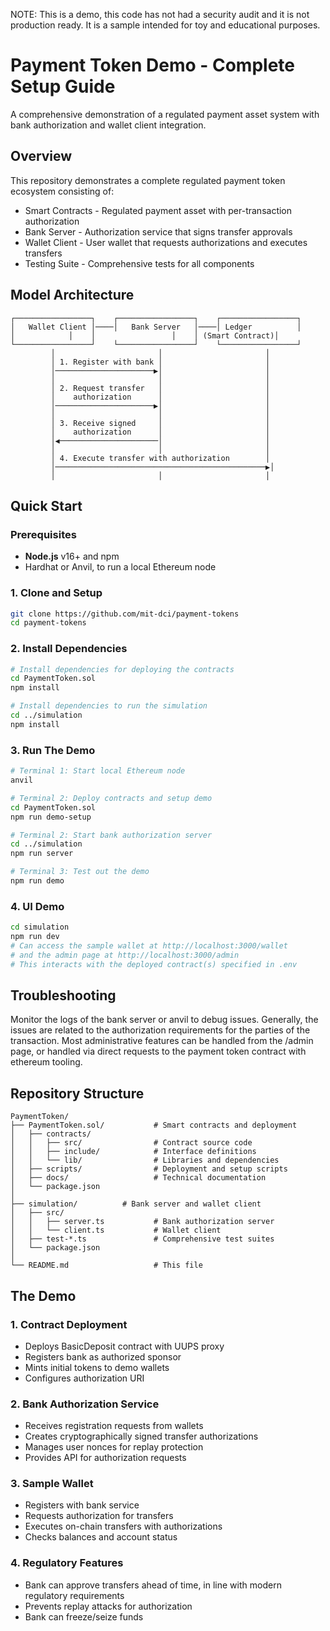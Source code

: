 NOTE: This is a demo, this code has not had a security audit and it is not production ready. It is a sample intended for toy and educational purposes.

# Payment Token Demo - Complete Setup Guide

A comprehensive demonstration of a regulated payment asset system with bank authorization and wallet client integration.

## Overview

This repository demonstrates a complete regulated payment token ecosystem consisting of:

- Smart Contracts - Regulated payment asset with per-transaction authorization
- Bank Server - Authorization service that signs transfer approvals  
- Wallet Client - User wallet that requests authorizations and executes transfers
- Testing Suite - Comprehensive tests for all components

## Model Architecture

```
┌─────────────────┐    ┌─────────────────┐    ┌─────────────────┐
│   Wallet Client │────│   Bank Server   │────│ Ledger          │
│            │    │                 │    │ (Smart Contract)│
└─────────────────┘    └─────────────────┘    └─────────────────┘
         │                       │                       │
         │ 1. Register with bank │                       │
         │──────────────────────▶│                       │
         │                       │                       │
         │ 2. Request transfer   │                       │
         │    authorization      │                       │
         │──────────────────────▶│                       │
         │                       │                       │
         │ 3. Receive signed     │                       │
         │    authorization      │                       │
         │◀──────────────────────│                       │
         │                       │                       │
         │ 4. Execute transfer with authorization        │
         │───────────────────────────────────────────────▶│
         │                       │                       │
```

## Quick Start

### Prerequisites
- **Node.js** v16+ and npm
- Hardhat or Anvil, to run a local Ethereum node

### 1. Clone and Setup
```bash
git clone https://github.com/mit-dci/payment-tokens
cd payment-tokens
```

### 2. Install Dependencies
```bash
# Install dependencies for deploying the contracts
cd PaymentToken.sol
npm install

# Install dependencies to run the simulation
cd ../simulation
npm install
```

### 3. Run The Demo
```bash
# Terminal 1: Start local Ethereum node
anvil

# Terminal 2: Deploy contracts and setup demo
cd PaymentToken.sol
npm run demo-setup

# Terminal 2: Start bank authorization server
cd ../simulation
npm run server

# Terminal 3: Test out the demo
npm run demo
```

### 4. UI Demo
```bash
cd simulation
npm run dev
# Can access the sample wallet at http://localhost:3000/wallet
# and the admin page at http://localhost:3000/admin
# This interacts with the deployed contract(s) specified in .env
```

## Troubleshooting

Monitor the logs of the bank server or anvil to debug issues. Generally, the issues are related to the authorization requirements for the parties of the transaction. 
Most administrative features can be handled from the /admin page, or handled via direct requests to the payment token contract with ethereum tooling.

## Repository Structure

```
PaymentToken/
├── PaymentToken.sol/           # Smart contracts and deployment
│   ├── contracts/
│   │   ├── src/                # Contract source code
│   │   ├── include/            # Interface definitions
│   │   └── lib/                # Libraries and dependencies
│   ├── scripts/                # Deployment and setup scripts
│   ├── docs/                   # Technical documentation
│   └── package.json
│
├── simulation/          # Bank server and wallet client
│   ├── src/
│   │   ├── server.ts           # Bank authorization server
│   │   └── client.ts           # Wallet client
│   ├── test-*.ts               # Comprehensive test suites
│   └── package.json
│
└── README.md                   # This file
```

## The Demo

### 1. Contract Deployment
- Deploys BasicDeposit contract with UUPS proxy
- Registers bank as authorized sponsor
- Mints initial tokens to demo wallets
- Configures authorization URI

### 2. Bank Authorization Service
- Receives registration requests from wallets
- Creates cryptographically signed transfer authorizations
- Manages user nonces for replay protection
- Provides API for authorization requests

### 3. Sample Wallet
- Registers with bank service
- Requests authorization for transfers
- Executes on-chain transfers with authorizations
- Checks balances and account status

### 4. Regulatory Features
- Bank can approve transfers ahead of time, in line with modern regulatory requirements
- Prevents replay attacks for authorization
- Bank can freeze/seize funds
